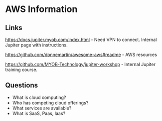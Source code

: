 # AWS Information

## Links

https://docs.jupiter.myob.com/index.html - Need VPN to connect. Internal Jupiter page with instructions.

https://github.com/donnemartin/awesome-aws#readme - AWS resources

https://github.com/MYOB-Technology/jupiter-workshop - Internal Jupiter training course.


## Questions
* What is cloud computing?
* Who has competing cloud offerings?
* What services are available?
* What is SaaS, Paas, Iaas?
